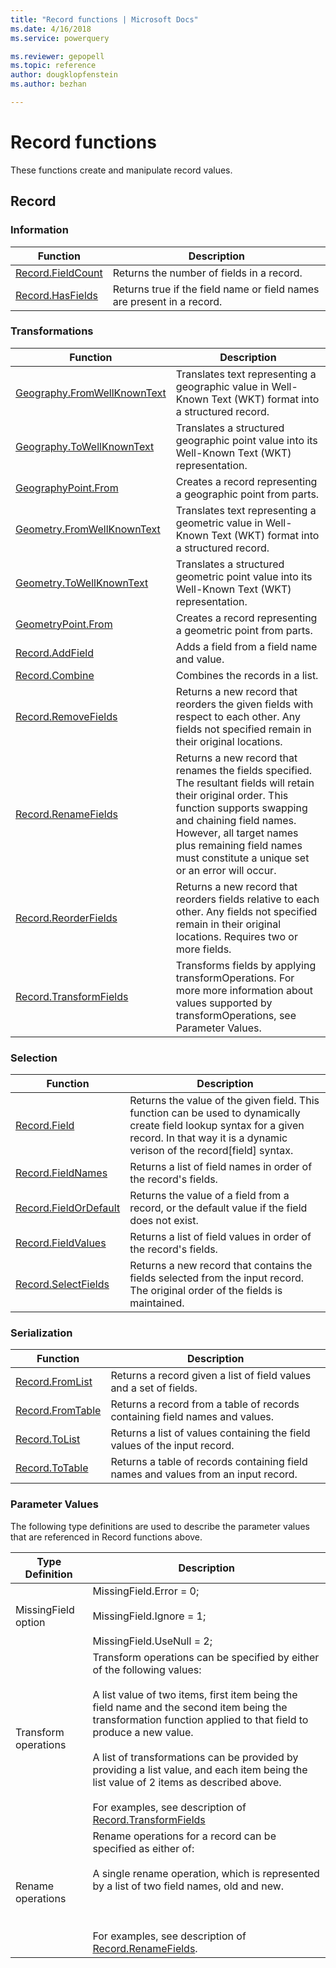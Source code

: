 ```yaml
---
title: "Record functions | Microsoft Docs"
ms.date: 4/16/2018
ms.service: powerquery

ms.reviewer: gepopell
ms.topic: reference
author: dougklopfenstein
ms.author: bezhan

---
```

# Record functions

These functions create and manipulate record values.
  
## <a name="__toc360789143"></a>Record  
  
### <a name="__toc360789144"></a>Information  
  
|Function|Description|  
|------------|---------------|  
|[Record.FieldCount](record-fieldcount.md)|Returns the number of fields in a record.|  
|[Record.HasFields](record-hasfields.md)|Returns true if the field name or field names are present in a record.|  
  
### <a name="__toc360789151"></a>Transformations  
  
|Function|Description|  
|------------|---------------|  
|[Geography.FromWellKnownText](geography-fromwellknowntext.md)|Translates text representing a geographic value in Well-Known Text (WKT) format into a structured record.|
|[Geography.ToWellKnownText](geography-towellknowntext.md)|Translates a structured geographic point value into its Well-Known Text (WKT) representation.|
|[GeographyPoint.From](geographypoint-from.md)|Creates a record representing a geographic point from parts.|
|[Geometry.FromWellKnownText](geometry-fromwellknowntext.md)|Translates text representing a geometric value in Well-Known Text (WKT) format into a structured record.|
|[Geometry.ToWellKnownText](geometry-towellknowntext.md)|Translates a structured geometric point value into its Well-Known Text (WKT) representation.|
|[GeometryPoint.From](geometrypoint-from.md)|Creates a record representing a geometric point from parts.|
|[Record.AddField](record-addfield.md)|Adds a field from a field name and value.|  
|[Record.Combine](record-combine.md)|Combines the records in a list.|  
|[Record.RemoveFields](record-removefields.md)|Returns a new record that reorders the given fields with respect to each other. Any fields not specified remain in their original locations.|
|[Record.RenameFields](record-renamefields.md)|Returns a new record that renames the fields specified. The resultant fields will retain their original order. This function supports swapping and chaining field names. However, all target names plus remaining field names must constitute a unique set or an error will occur.|
|[Record.ReorderFields](record-reorderfields.md)|Returns a new record that reorders fields relative to each other. Any fields not specified remain in their original locations. Requires two or more fields.|  
|[Record.TransformFields](record-transformfields.md)|Transforms fields by applying transformOperations. For more more information about values supported by transformOperations, see Parameter Values.|
  
### <a name="__toc360789172"></a>Selection  
  
|Function|Description|  
|------------|---------------|  
|[Record.Field](record-field.md)|Returns the value of the given field. This function can be used to dynamically create field lookup syntax for a given record. In that way it is a dynamic verison of the record[field] syntax.|  
|[Record.FieldNames](record-fieldnames.md)|Returns a list of field names in order of the record's fields.|
|[Record.FieldOrDefault](record-fieldordefault.md)|Returns the value of a field from a record, or the default value if the field does not exist.|
|[Record.FieldValues](record-fieldvalues.md)|Returns a list of field values in order of the record's fields.|  
|[Record.SelectFields](record-selectfields.md)|Returns a new record that contains the fields selected from the input record. The original order of the fields is maintained.|  
  
### <a name="__toc286150819"></a>Serialization  
  
|Function|Description|  
|------------|---------------|  
|[Record.FromList](record-fromlist.md)|Returns a record given a list of field values and a set of fields.|
|[Record.FromTable](record-fromtable.md)|Returns a record from a table of records containing field names and values.|
|[Record.ToList](record-tolist.md)|Returns a list of values containing the field values of the input record.|
|[Record.ToTable](record-totable.md)|Returns a table of records containing field names and values from an input record.|
  
  
  
### Parameter Values  
The following type definitions are used to describe the parameter values that are referenced in Record functions above.  
  
|Type Definition|Description|  
|-|-|  
|MissingField option|MissingField.Error = 0;<br /><br />MissingField.Ignore = 1;<br /><br />MissingField.UseNull = 2;|  
|Transform operations|Transform operations can be specified by either of the following values:<br /><br />A list value of two items, first item being the field name and the second item being the transformation function applied to that field to produce a new value.<br /><br />A list of transformations can be provided by providing a list value, and each item being the list value of 2 items as described above.<br /><br />For examples, see description of [Record.TransformFields](record-transformfields.md)|  
|Rename operations|Rename operations for a record can be specified as either of:<br /><br />A single rename operation, which is represented by a list of two field names, old and new.<br /><br /><br /><br />For examples, see description of [Record.RenameFields](record-renamefields.md).|  
  
